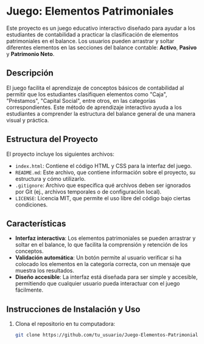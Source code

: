 # Juego: Elementos Patrimoniales

Este proyecto es un juego educativo interactivo diseñado para ayudar a los estudiantes de contabilidad a practicar la clasificación de elementos patrimoniales en el balance. Los usuarios pueden arrastrar y soltar diferentes elementos en las secciones del balance contable: **Activo**, **Pasivo** y **Patrimonio Neto**.

## Descripción

El juego facilita el aprendizaje de conceptos básicos de contabilidad al permitir que los estudiantes clasifiquen elementos como "Caja", "Préstamos", "Capital Social", entre otros, en las categorías correspondientes. Este método de aprendizaje interactivo ayuda a los estudiantes a comprender la estructura del balance general de una manera visual y práctica.

## Estructura del Proyecto

El proyecto incluye los siguientes archivos:

- `index.html`: Contiene el código HTML y CSS para la interfaz del juego. 
- `README.md`: Este archivo, que contiene información sobre el proyecto, su estructura y cómo utilizarlo.
- `.gitignore`: Archivo que especifica qué archivos deben ser ignorados por Git (ej., archivos temporales o de configuración local).
- `LICENSE`: Licencia MIT, que permite el uso libre del código bajo ciertas condiciones.

## Características

- **Interfaz interactiva**: Los elementos patrimoniales se pueden arrastrar y soltar en el balance, lo que facilita la comprensión y retención de los conceptos.
- **Validación automática**: Un botón permite al usuario verificar si ha colocado los elementos en la categoría correcta, con un mensaje que muestra los resultados.
- **Diseño accesible**: La interfaz está diseñada para ser simple y accesible, permitiendo que cualquier usuario pueda interactuar con el juego fácilmente.

## Instrucciones de Instalación y Uso

1. Clona el repositorio en tu computadora:

   ```bash
   git clone https://github.com/tu_usuario/Juego-Elementos-Patrimoniales.git
